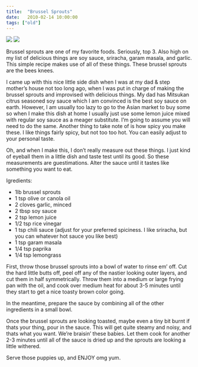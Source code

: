 ```yaml
---
title:  "Brussel Sprouts"
date:   2010-02-14 10:00:00
tags: ["old"]
---
```


<img src="/uploads/2010/02/brussels01.jpg">
<img src="/uploads/2010/02/brussels02.jpg">


Brussel sprouts are one of my favorite foods. Seriously, top 3. Also high on my list of delicious things are soy sauce, sriracha, garam masala, and garlic. This simple recipe makes use of all of these things. These brussel sprouts are the bees knees.

I came up with this nice little side dish when I was at my dad & step mother’s house not too long ago, when I was put in charge of making the brussel sprouts and improvised with delicious things. My dad has Mitsukan citrus seasoned soy sauce which I am convinced is the best soy sauce on earth. However, I am usually too lazy to go to the Asian market to buy some so when I make this dish at home I usually just use some lemon juice mixed with regular soy sauce as a meager substitute. I’m going to assume you will need to do the same. Another thing to take note of is how spicy you make these. I like things fairly spicy, but not too too hot.  You can easily adjust to your personal taste.

Oh, and when I make this, I don’t really measure out these things. I just kind of eyeball them in a little dish and taste test until its good. So these measurements are guestimations. Alter the sauce until it tastes like something you want to eat.

Igredients:

* 1lb brussel sprouts
* 1 tsp olive or canola oil
* 2 cloves garlic, minced
* 2 tbsp soy sauce
* 2 tsp lemon juice
* 1/2 tsp rice vinegar
* 1 tsp chili sauce (adjust for your preferred spiciness. I like sriracha, but you can whatever hot sauce you like best)
* 1 tsp garam masala
* 1/4 tsp paprika
* 1/4 tsp lemongrass

First, throw those brussel sprouts into a bowl of water to rinse em’ off. Cut the hard little butts off, peel off any of the nastier looking outer layers, and cut them in half symmetrically. Throw them into a medium or large frying pan with the oil, and cook over medium heat for about 3-5 minutes until they start to get a nice toasty brown color going.

In the meantime, prepare the sauce by combining all of the other ingredients in a small bowl.

Once the brussel sprouts are looking toasted, maybe even a tiny bit burnt if thats your thing, pour in the sauce. This will get quite steamy and noisy, and thats what you want. We’re braisin’ these babies. Let them cook for another 2-3 minutes until all of the sauce is dried up and the sprouts are looking a little withered.

Serve those puppies up, and ENJOY omg yum.
